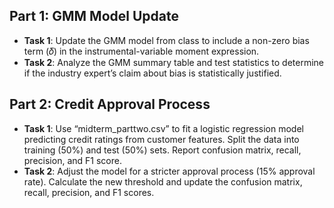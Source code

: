 ## Part 1: GMM Model Update 
- **Task 1**: Update the GMM model from class to include a non-zero bias term (𝛿) in the instrumental-variable moment expression.
- **Task 2**: Analyze the GMM summary table and test statistics to determine if the industry expert’s claim about bias is statistically justified.

## Part 2: Credit Approval Process 
- **Task 1**: Use “midterm_parttwo.csv” to fit a logistic regression model predicting credit ratings from customer features. Split the data into training (50%) and test (50%) sets. Report confusion matrix, recall, precision, and F1 score.
- **Task 2**: Adjust the model for a stricter approval process (15% approval rate). Calculate the new threshold and update the confusion matrix, recall, precision, and F1 scores.
